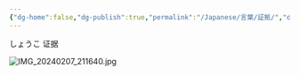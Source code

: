 ```yaml
---
{"dg-home":false,"dg-publish":true,"permalink":"/Japanese/言葉/証拠/","dgPassFrontmatter":true}
---
```



しょうこ
证据

![IMG_20240207_211640.jpg](/img/user/resources/%E7%99%BD%E7%86%8A%E3%82%AB%E3%83%95%E3%82%A7/IMG_20240207_211640.jpg)